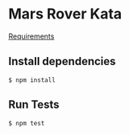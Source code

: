 # Mars Rover Kata

[Requirements](http://kata-log.rocks/mars-rover-kata)

## Install dependencies

```
$ npm install
```

## Run Tests

```
$ npm test
```